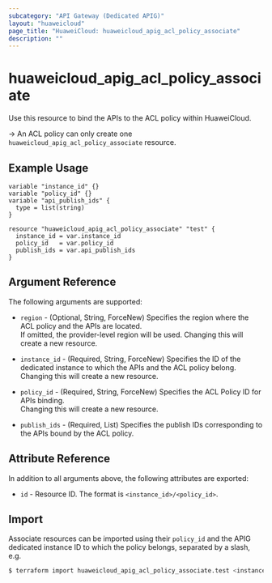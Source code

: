 ```yaml
---
subcategory: "API Gateway (Dedicated APIG)"
layout: "huaweicloud"
page_title: "HuaweiCloud: huaweicloud_apig_acl_policy_associate"
description: ""
---
```


# huaweicloud_apig_acl_policy_associate

Use this resource to bind the APIs to the ACL policy within HuaweiCloud.

-> An ACL policy can only create one `huaweicloud_apig_acl_policy_associate` resource.

## Example Usage

```hcl
variable "instance_id" {}
variable "policy_id" {}
variable "api_publish_ids" {
  type = list(string)
}

resource "huaweicloud_apig_acl_policy_associate" "test" {
  instance_id = var.instance_id
  policy_id   = var.policy_id
  publish_ids = var.api_publish_ids
}
```

## Argument Reference

The following arguments are supported:

* `region` - (Optional, String, ForceNew) Specifies the region where the ACL policy and the APIs are located.  
  If omitted, the provider-level region will be used. Changing this will create a new resource.

* `instance_id` - (Required, String, ForceNew) Specifies the ID of the dedicated instance to which the APIs and the
  ACL policy belong.  
  Changing this will create a new resource.

* `policy_id` - (Required, String, ForceNew) Specifies the ACL Policy ID for APIs binding.  
  Changing this will create a new resource.

* `publish_ids` - (Required, List) Specifies the publish IDs corresponding to the APIs bound by the ACL policy.

## Attribute Reference

In addition to all arguments above, the following attributes are exported:

* `id` - Resource ID. The format is `<instance_id>/<policy_id>`.

## Import

Associate resources can be imported using their `policy_id` and the APIG dedicated instance ID to which the policy
belongs, separated by a slash, e.g.

```bash
$ terraform import huaweicloud_apig_acl_policy_associate.test <instance_id>/<policy_id>
```
